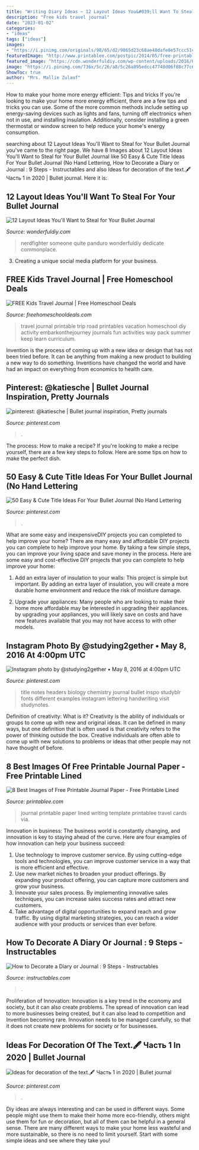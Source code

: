 ```yaml
---
title: "Writing Diary Ideas ~ 12 Layout Ideas You&#039;ll Want To Steal For Your Bullet Journal"
description: "Free kids travel journal"
date: "2023-01-02"
categories:
- "ideas"
tags: ["ideas"]
images:
- "https://i.pinimg.com/originals/98/65/d2/9865d23c68ae48dafe8e57ccc51c9a1c.jpg"
featuredImage: "http://www.printablee.com/postpic/2014/05/free-printable-vintage-journal-pages_19461.jpg"
featured_image: "https://cdn.wonderfuldiy.com/wp-content/uploads/2016/06/quote-page-765x1024.jpg"
image: "https://i.pinimg.com/736x/5c/26/a8/5c26a895edcc47748d06f88c77c6f484--lettering-ideas-title-lettering.jpg"
ShowToc: true
author: "Mrs. Mallie Zulauf"
---
```



How to make your home more energy efficient: Tips and tricks
If you're looking to make your home more energy efficient, there are a few tips and tricks you can use. Some of the more common methods include setting up energy-saving devices such as lights and fans, turning off electronics when not in use, and installing insulation. Additionally, consider installing a green thermostat or window screen to help reduce your home's energy consumption.

	

		
searching about 12 Layout Ideas You&#039;ll Want to Steal for Your Bullet Journal you've came to the right page. We have 8 Images about 12 Layout Ideas You&#039;ll Want to Steal for Your Bullet Journal like 50 Easy &amp; Cute Title Ideas For Your Bullet Journal (No Hand Lettering, How to Decorate a Diary or Journal : 9 Steps - Instructables and also Ideas for decoration of the text.🖋️ Часть 1 in 2020 | Bullet journal. Here it is:
		
    
## 12 Layout Ideas You&#039;ll Want To Steal For Your Bullet Journal

<img loading=lazy src="https://cdn.wonderfuldiy.com/wp-content/uploads/2016/06/quote-page-765x1024.jpg" onerror="this.onerror=null;this.src='https://tse1.mm.bing.net/th?id=OIP.e8D-kvjslp_nvuW19_fbkQHaJ6&amp;pid=15.1';" alt="12 Layout Ideas You&#039;ll Want to Steal for Your Bullet Journal">

_Source: wonderfuldiy.com_

>nerdfighter someone quite panduro wonderfuldiy dedicate commonplace. 

	

3. Creating a unique social media platform for your business.

    
## FREE Kids Travel Journal | Free Homeschool Deals

<img loading=lazy src="http://www.freehomeschooldeals.com/wp-content/uploads/2016/06/cap-132.jpg" onerror="this.onerror=null;this.src='https://tse4.mm.bing.net/th?id=OIP.D5XXnfEdZGJg47JuwN233QHaLF&amp;pid=15.1';" alt="FREE Kids Travel Journal | Free Homeschool Deals">

_Source: freehomeschooldeals.com_

>travel journal printable trip road printables vacation homeschool diy activity embarkonthejourney journals fun activities way pack summer keep learn curriculum. 

	

Invention is the process of coming up with a new idea or design that has not been tried before. It can be anything from making a new product to building a new way to do something. Inventions have changed the world and have had an impact on everything from economics to health care.

    
## Pinterest: @katiesche | Bullet Journal Inspiration, Pretty Journals

<img loading=lazy src="https://i.pinimg.com/736x/2f/4c/48/2f4c48cbbf5a1b89a1feb98f52de62fb--journals-letters.jpg" onerror="this.onerror=null;this.src='https://tse1.mm.bing.net/th?id=OIP.WoXpCX6ltGmaHtgr9SI7XQHaFj&amp;pid=15.1';" alt="pinterest: @katiesche | Bullet journal inspiration, Pretty journals">

_Source: pinterest.com_

>. 

	

The process: How to make a recipe?
If you're looking to make a recipe yourself, there are a few key steps to follow. Here are some tips on how to make the perfect dish.

    
## 50 Easy &amp; Cute Title Ideas For Your Bullet Journal (No Hand Lettering

<img loading=lazy src="https://i.pinimg.com/originals/98/65/d2/9865d23c68ae48dafe8e57ccc51c9a1c.jpg" onerror="this.onerror=null;this.src='https://tse4.mm.bing.net/th?id=OIP.r_aQC7TaITnw-sDVZY3TDgHaKO&amp;pid=15.1';" alt="50 Easy &amp; Cute Title Ideas For Your Bullet Journal (No Hand Lettering">

_Source: pinterest.com_

>. 

	

What are some easy and inexpensiveDIY projects you can completed to help improve your home?
There are many easy and affordable DIY projects you can complete to help improve your home. By taking a few simple steps, you can improve your living space and save money in the process. Here are some easy and cost-effective DIY projects that you can complete to help improve your home: 
1. Add an extra layer of insulation to your walls: This project is simple but important. By adding an extra layer of insulation, you will create a more durable home environment and reduce the risk of moisture damage. 

2. Upgrade your appliances: Many people who are looking to make their home more affordable may be interested in upgrading their appliances. by upgrading your appliances, you will likely save on costs and have new features available that you may not have access to with other models. 


    
## Instagram Photo By @studying2gether • May 8, 2016 At 4:00pm UTC

<img loading=lazy src="https://i.pinimg.com/736x/5c/26/a8/5c26a895edcc47748d06f88c77c6f484--lettering-ideas-title-lettering.jpg" onerror="this.onerror=null;this.src='https://tse4.mm.bing.net/th?id=OIP.MizcjgAc6zeQZSjlkHKdJAHaJQ&amp;pid=15.1';" alt="Instagram photo by @studying2gether • May 8, 2016 at 4:00pm UTC">

_Source: pinterest.com_

>title notes headers biology chemistry journal bullet inspo studyblr fonts different examples instagram lettering handwriting visit studynotes. 

	

Definition of creativity: What is it?
Creativity is the ability of individuals or groups to come up with new and original ideas. It can be defined in many ways, but one definition that is often used is that creativity refers to the power of thinking outside the box. Creative individuals are often able to come up with new solutions to problems or ideas that other people may not have thought of before.

    
## 8 Best Images Of Free Printable Journal Paper - Free Printable Lined

<img loading=lazy src="http://www.printablee.com/postpic/2014/05/free-printable-vintage-journal-pages_19461.jpg" onerror="this.onerror=null;this.src='https://tse2.mm.bing.net/th?id=OIP.Ya8v-7A96mCEA9Q_cdWOIAHaKO&amp;pid=15.1';" alt="8 Best Images of Free Printable Journal Paper - Free Printable Lined">

_Source: printablee.com_

>journal printable paper lined writing template printablee travel cards via. 

	

Innovation in business:
The business world is constantly changing, and innovation is key to staying ahead of the curve. Here are four examples of how innovation can help your business succeed: 
1. Use technology to improve customer service. By using cutting-edge tools and technologies, you can improve customer service in a way that is more efficient and effective.
2. Use new market niches to broaden your product offerings. By expanding your product offering, you can capture more customers and grow your business. 
3. Innovate your sales process. By implementing innovative sales techniques, you can increase sales success rates and attract new customers. 
4. Take advantage of digital opportunities to expand reach and grow traffic. By using digital marketing strategies, you can reach a wider audience with your products or services than ever before.

    
## How To Decorate A Diary Or Journal : 9 Steps - Instructables

<img loading=lazy src="https://content.instructables.com/ORIG/F6P/M7BL/IF7IR9SN/F6PM7BLIF7IR9SN.jpg?frame=1" onerror="this.onerror=null;this.src='https://tse1.mm.bing.net/th?id=OIP.nHnSo26uSZ-F4NPfTUamCwHaGL&amp;pid=15.1';" alt="How to Decorate a Diary or Journal : 9 Steps - Instructables">

_Source: instructables.com_

>. 

	

Proliferation of Innovation:
Innovation is a key trend in the economy and society, but it can also create problems. The spread of innovation can lead to more businesses being created, but it can also lead to competition and Invention becoming rare. Innovation needs to be managed carefully, so that it does not create new problems for society or for businesses.

    
## Ideas For Decoration Of The Text.🖋️ Часть 1 In 2020 | Bullet Journal

<img loading=lazy src="https://i.pinimg.com/originals/c2/b9/71/c2b9711263e6671bdf0b18c137493b3d.jpg" onerror="this.onerror=null;this.src='https://tse2.mm.bing.net/th?id=OIP.jT0D_eagQNxVlmzcZazGfAHaJ4&amp;pid=15.1';" alt="Ideas for decoration of the text.🖋️ Часть 1 in 2020 | Bullet journal">

_Source: pinterest.com_

>. 

	

Diy ideas are always interesting and can be used in different ways. Some people might use them to make their home more eco-friendly, others might use them for fun or decoration, but all of them can be helpful in a general sense. There are many different ways to make your home less wasteful and more sustainable, so there is no need to limit yourself. Start with some simple ideas and see where they take you!

